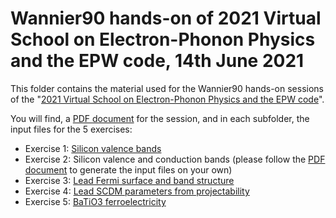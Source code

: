 # Wannier90 hands-on of 2021 Virtual School on Electron-Phonon Physics and the EPW code, 14th June 2021

This folder contains the material used for the Wannier90 hands-on sessions of the
"[2021 Virtual School on Electron-Phonon Physics and the EPW code](https://epw2021.oden.utexas.edu/74-schedule)".

You will find, a [PDF document](wannier-tutorial.pdf) for the session, and in each subfolder, the input files for the 5 exercises:

- Exercise 1: [Silicon valence bands](ex1/)
- Exercise 2: Silicon valence and conduction bands (please follow the [PDF document](wannier-tutorial.pdf) to generate the input files on your own)
- Exercise 3: [Lead Fermi surface and band structure](ex3/)
- Exercise 4: [Lead SCDM parameters from projectability](ex4/)
- Exercise 5: [BaTiO3 ferroelectricity](ex5/)
